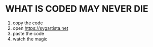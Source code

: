 # WHAT IS CODED MAY NEVER DIE

1. copy the code  
2. open https://svgartista.net  
3. paste the code  
4. watch the magic  
